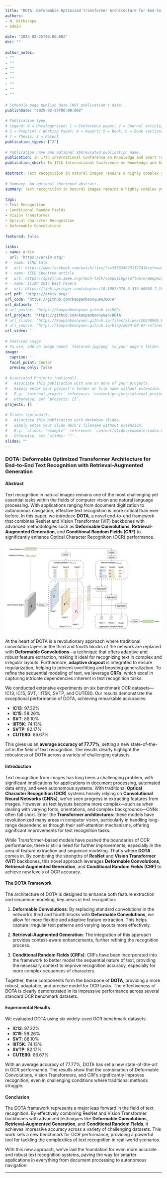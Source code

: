 ```yaml
---
title: "DOTA: Deformable Optimized Transformer Architecture for End-to-End Text Recognition with Retrieval-Augmented Generation"
authors:
- N. Nithisopa
- admin

date: "2025-02-25T00:00:00Z"
doi: ""

author_notes:
- ""
- ""
- ""
- ""
- ""
- ""
- ""
- ""

# Schedule page publish date (NOT publication's date).
publishDate: "2025-02-25T00:00:00Z"

# Publication type.
# Legend: 0 = Uncategorized; 1 = Conference paper; 2 = Journal article;
# 3 = Preprint / Working Paper; 4 = Report; 5 = Book; 6 = Book section;
# 7 = Thesis; 8 = Patent
publication_types: ["2"]

# Publication name and optional abbreviated publication name.
publication: In 17th International Conference on Knowledge and Smart Technology (KST2025)
publication_short: In 17th International Conference on Knowledge and Smart Technology (KST2025)

abstract: Text recognition in natural images remains a highly complex yet vital challenge, with wide-ranging applications in computer vision and natural language processing. In this paper, we present a novel end-to-end framework that integrates ResNet and Vision Transformer (ViT) backbones with cutting-edge techniques such as Deformable Convolutions, Retrieval-Augmented Generation, and Conditional Random Fields (CRF). These innovations work together to significantly improve feature representation and Optical Character Recognition (OCR) performance. By replacing the standard convolution layers in the third and fourth blocks with Deformable Convolutions, the framework adapts more flexibly to complex text layouts, while adaptive dropout helps prevent overfitting and enhance generalization. Moreover, incorporating CRFs refines the sequence modeling for more accurate text recognition. Extensive experiments on six benchmark datasets—IC13, IC15, SVT, IIIT5K, SVTP, and CUTE80—demonstrate the framework’s exceptional performance, achieving remarkable accuracies of 97.32% on IC13, 58.26% on IC15, 88.10% on SVT, 74.13% on IIIT5K, 82.17% on SVTP, and 66.67% on CUTE80, yielding an average accuracy of 77.77%. These results establish a new state-of-the-art for text recognition, showing the robustness of our approach across diverse and challenging datasets. Our method represents a significant leap forward in OCR technology, addressing challenges in recognizing text with various distortions, fonts, and orientations. The framework has proven not only effective in controlled conditions but also adaptable to more complex, real-world scenarios. The code for this framework is available at https://github.com/kaopanboonyuen/DOTA.

# Summary. An optional shortened abstract.
summary: Text recognition in natural images remains a highly complex yet vital challenge, with wide-ranging applications in computer vision and natural language processing. In this paper, we present a novel end-to-end framework that integrates ResNet and Vision Transformer (ViT) backbones with cutting-edge techniques such as Deformable Convolutions, Retrieval-Augmented Generation, and Conditional Random Fields (CRF). These innovations work together to significantly improve feature representation and Optical Character Recognition (OCR) performance. By replacing the standard convolution layers in the third and fourth blocks with Deformable Convolutions, the framework adapts more flexibly to complex text layouts, while adaptive dropout helps prevent overfitting and enhance generalization. Moreover, incorporating CRFs refines the sequence modeling for more accurate text recognition. Extensive experiments on six benchmark datasets—IC13, IC15, SVT, IIIT5K, SVTP, and CUTE80—demonstrate the framework’s exceptional performance, achieving remarkable accuracies of 97.32% on IC13, 58.26% on IC15, 88.10% on SVT, 74.13% on IIIT5K, 82.17% on SVTP, and 66.67% on CUTE80, yielding an average accuracy of 77.77%. These results establish a new state-of-the-art for text recognition, showing the robustness of our approach across diverse and challenging datasets. Our method represents a significant leap forward in OCR technology, addressing challenges in recognizing text with various distortions, fonts, and orientations. The framework has proven not only effective in controlled conditions but also adaptable to more complex, real-world scenarios. The code for this framework is available at https://github.com/kaopanboonyuen/DOTA.

tags:
- Text Recognition
- Conditional Random Fields
- Vision Transformer
- Optical Character Recognition
- Deformable Convolutions

featured: false

links:
- name: ArXiv
  url: 'https://arxiv.org/'
# - name: ICML talk
#   url: https://www.facebook.com/watch/live/?v=355035025132741&ref=watch_permalink
# - name: IEEE Spectrum article
#   url: https://spectrum.ieee.org/tech-talk/computing/software/deepmind-teaches-ai-teamwork
# - name: ICIAP 2017 Best Papers
#   url: https://link.springer.com/chapter/10.1007/978-3-319-60663-7_18
url_pdf: 'https://arxiv.org/'
url_code: 'https://github.com/kaopanboonyuen/DOTA'
url_dataset: ''
# url_poster: 'https://kaopanboonyuen.github.io/REG/'
url_project: 'https://github.com/kaopanboonyuen/DOTA'
# url_slides: 'https://kaopanboonyuen.github.io/files/slides/20240906_Panboonyuen_AI_ThaiHighway.pdf'
# url_source: 'https://kaopanboonyuen.github.io/blog/2024-09-07-refined-generalized-focal-loss-for-road-asset-detection-on-thai-highways-using-vision-models/'
url_video: ''

# Featured image
# To use, add an image named `featured.jpg/png` to your page's folder. 
image:
  caption: ''
  focal_point: Center
  preview_only: false

# Associated Projects (optional).
#   Associate this publication with one or more of your projects.
#   Simply enter your project's folder or file name without extension.
#   E.g. `internal-project` references `content/project/internal-project/index.md`.
#   Otherwise, set `projects: []`.
projects: []

# Slides (optional).
#   Associate this publication with Markdown slides.
#   Simply enter your slide deck's filename without extension.
#   E.g. `slides: "example"` references `content/slides/example/index.md`.
#   Otherwise, set `slides: ""`.
slides: ""
---
```


### **DOTA: Deformable Optimized Transformer Architecture for End-to-End Text Recognition with Retrieval-Augmented Generation**

#### **Abstract**

Text recognition in natural images remains one of the most challenging yet essential tasks within the fields of computer vision and natural language processing. With applications ranging from document digitization to autonomous navigation, effective text recognition is more critical than ever before. In this paper, we introduce **DOTA**, a novel end-to-end framework that combines ResNet and Vision Transformer (ViT) backbones with advanced methodologies such as **Deformable Convolutions**, **Retrieval-Augmented Generation**, and **Conditional Random Fields (CRF)** to significantly enhance Optical Character Recognition (OCR) performance.

![](featured.png)

At the heart of DOTA is a revolutionary approach where traditional convolution layers in the third and fourth blocks of the network are replaced with **Deformable Convolutions**—a technique that offers adaptive and robust feature extraction, making it ideal for recognizing text in complex and irregular layouts. Furthermore, **adaptive dropout** is integrated to ensure regularization, helping to prevent overfitting and boosting generalization. To refine the sequential modeling of text, we leverage **CRFs**, which excel in capturing intricate dependencies inherent in text recognition tasks.

We conducted extensive experiments on six benchmark OCR datasets—IC13, IC15, SVT, IIIT5K, SVTP, and CUTE80. Our results demonstrate the exceptional performance of DOTA, achieving remarkable accuracies:  
- **IC13**: 97.32%  
- **IC15**: 58.26%  
- **SVT**: 88.10%  
- **IIIT5K**: 74.13%  
- **SVTP**: 82.17%  
- **CUTE80**: 66.67%

This gives us an **average accuracy of 77.77%**, setting a new state-of-the-art in the field of text recognition. The results clearly highlight the robustness of DOTA across a variety of challenging datasets.

#### **Introduction**

Text recognition from images has long been a challenging problem, with significant implications for applications in document processing, automated data entry, and even autonomous systems. With traditional **Optical Character Recognition (OCR)** systems heavily relying on **Convolutional Neural Networks (CNNs)**, we’ve seen progress in extracting features from images. However, as text layouts become more complex—such as when dealing with varying fonts, orientations, and complex backgrounds—CNNs often fall short. Enter the **Transformer architectures**: these models have revolutionized many areas in computer vision, particularly in handling long-range dependencies through their self-attention mechanisms, offering significant improvements for text recognition tasks.

While Transformer-based models have pushed the boundaries of OCR performance, there is still a need for further improvements, especially in the area of feature extraction and sequence modeling. That's where **DOTA** comes in. By combining the strengths of **ResNet** and **Vision Transformer (ViT)** backbones, this novel approach leverages **Deformable Convolutions**, **Retrieval-Augmented Generation**, and **Conditional Random Fields (CRF)** to achieve new levels of OCR accuracy.

#### **The DOTA Framework**

The architecture of DOTA is designed to enhance both feature extraction and sequence modeling, key areas in text recognition:

1. **Deformable Convolutions**: By replacing standard convolutions in the network’s third and fourth blocks with **Deformable Convolutions**, we allow for more flexible and adaptive feature extraction. This helps capture irregular text patterns and varying layouts more effectively.
   
2. **Retrieval-Augmented Generation**: The integration of this approach provides context-aware enhancements, further refining the recognition process.

3. **Conditional Random Fields (CRFs)**: CRFs have been incorporated into the framework to better model the sequential nature of text, providing the necessary context to improve recognition accuracy, especially for more complex sequences of characters.

Together, these components form the backbone of **DOTA**, providing a more robust, adaptable, and precise model for OCR tasks. The effectiveness of DOTA is clearly demonstrated in its impressive performance across several standard OCR benchmark datasets.

#### **Experimental Results**

We evaluated DOTA using six widely-used OCR benchmark datasets:
- **IC13**: 97.32%
- **IC15**: 58.26%
- **SVT**: 88.10%
- **IIIT5K**: 74.13%
- **SVTP**: 82.17%
- **CUTE80**: 66.67%

With an average accuracy of 77.77%, DOTA has set a new state-of-the-art in OCR performance. The results show that the combination of Deformable Convolutions, Vision Transformers, and CRFs significantly improves recognition, even in challenging conditions where traditional methods struggle.

#### **Conclusion**

The DOTA framework represents a major leap forward in the field of text recognition. By effectively combining ResNet and Vision Transformer backbones with advanced techniques like **Deformable Convolutions**, **Retrieval-Augmented Generation**, and **Conditional Random Fields**, it achieves impressive accuracy across a variety of challenging datasets. This work sets a new benchmark for OCR performance, providing a powerful tool for tackling the complexities of text recognition in real-world scenarios. 

With this new approach, we’ve laid the foundation for even more accurate and robust text recognition systems, paving the way for smarter applications in everything from document processing to autonomous navigation.

---